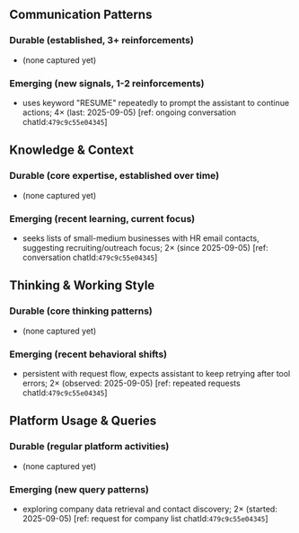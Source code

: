 ## Communication Patterns
### Durable (established, 3+ reinforcements)
- (none captured yet)

### Emerging (new signals, 1-2 reinforcements)
- uses keyword "RESUME" repeatedly to prompt the assistant to continue actions; 4× (last: 2025-09-05) [ref: ongoing conversation chatId:`479c9c55e04345`]

## Knowledge & Context
### Durable (core expertise, established over time)
- (none captured yet)

### Emerging (recent learning, current focus)
- seeks lists of small-medium businesses with HR email contacts, suggesting recruiting/outreach focus; 2× (since 2025-09-05) [ref: conversation chatId:`479c9c55e04345`]

## Thinking & Working Style
### Durable (core thinking patterns)
- (none captured yet)

### Emerging (recent behavioral shifts)
- persistent with request flow, expects assistant to keep retrying after tool errors; 2× (observed: 2025-09-05) [ref: repeated requests chatId:`479c9c55e04345`]

## Platform Usage & Queries
### Durable (regular platform activities)
- (none captured yet)

### Emerging (new query patterns)
- exploring company data retrieval and contact discovery; 2× (started: 2025-09-05) [ref: request for company list chatId:`479c9c55e04345`]